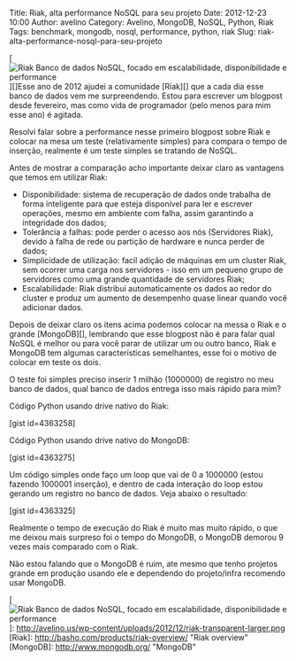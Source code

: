 Title: Riak, alta performance NoSQL para seu projeto
Date: 2012-12-23 10:00
Author: avelino
Category: Avelino, MongoDB, NoSQL, Python, Riak
Tags: benchmark, mongodb, nosql, performance, python, riak
Slug: riak-alta-performance-nosql-para-seu-projeto

[![Riak Banco de dados NoSQL, focado em escalabilidade, disponibilidade
e performance][]][]Esse ano de 2012 ajudei a comunidade [Riak][] que a
cada dia esse banco de dados vem me surpreendendo. Estou para escrever
um blogpost desde fevereiro, mas como vida de programador (pelo menos
para mim esse ano) é agitada.

Resolvi falar sobre a performance nesse primeiro blogpost sobre Riak e
colocar na mesa um teste (relativamente simples) para compara o tempo de
inserção, realmente é um teste simples se tratando de NoSQL.

Antes de mostrar a comparação acho importante deixar claro as vantagens
que temos em utilizar Riak:

-   Disponibilidade: sistema de recuperação de dados onde trabalha de
    forma inteligente para que esteja disponível para ler e escrever
    operações, mesmo em ambiente com falha, assim garantindo a
    integridade dos dados;
-   Tolerância a falhas: pode perder o acesso aos nós (Servidores Riak),
    devido à falha de rede ou partição de hardware e nunca perder de
    dados;
-   Simplicidade de utilização: facil adição de máquinas em um cluster
    Riak, sem ocorrer uma carga nos servidores - isso em um pequeno
    grupo de servidores como uma grande quantidade de servidores Riak;
-   Escalabilidade: Riak distribui automaticamente os dados ao redor do
    cluster e produz um aumento de desempenho quase linear quando você
    adicionar dados.

Depois de deixar claro os itens acima podemos colocar na messa o Riak e
o grande [MongoDB][], lembrando que esse blogpost não é para falar qual
NoSQL é melhor ou para você parar de utilizar um ou outro banco, Riak e
MongoDB tem algumas características semelhantes, esse foi o motivo de
colocar em teste os dois.

O teste foi simples preciso inserir 1 milhão (1000000) de registro no
meu banco de dados, qual banco de dados entrega isso mais rápido para
mim?

Código Python usando drive nativo do Riak:

[gist id=4363258]

Código Python usando drive nativo do MongoDB:

[gist id=4363275]

Um código simples onde faço um loop que vai de 0 a 1000000 (estou
fazendo 1000001 inserção), e dentro de cada interação do loop estou
gerando um registro no banco de dados. Veja abaixo o resultado:

[gist id=4363325]

Realmente o tempo de execução do Riak é muito mas muito rápido, o que me
deixou mais surpreso foi o tempo do MongoDB, o MongoDB demorou 9 vezes
mais comparado com o Riak.

Não estou falando que o MongoDB é ruim, ate mesmo que tenho projetos
grande em produção usando ele e dependendo do projeto/infra recomendo
usar MongoDB.

  [Riak Banco de dados NoSQL, focado em escalabilidade, disponibilidade
  e performance]: http://avelino.us/wp-content/uploads/2012/12/riak-transparent-larger-300x94.png
    "riak-nosql"
  [![Riak Banco de dados NoSQL, focado em escalabilidade,
  disponibilidade e performance][]]: http://avelino.us/wp-content/uploads/2012/12/riak-transparent-larger.png
  [Riak]: http://basho.com/products/riak-overview/ "Riak overview"
  [MongoDB]: http://www.mongodb.org/ "MongoDB"
